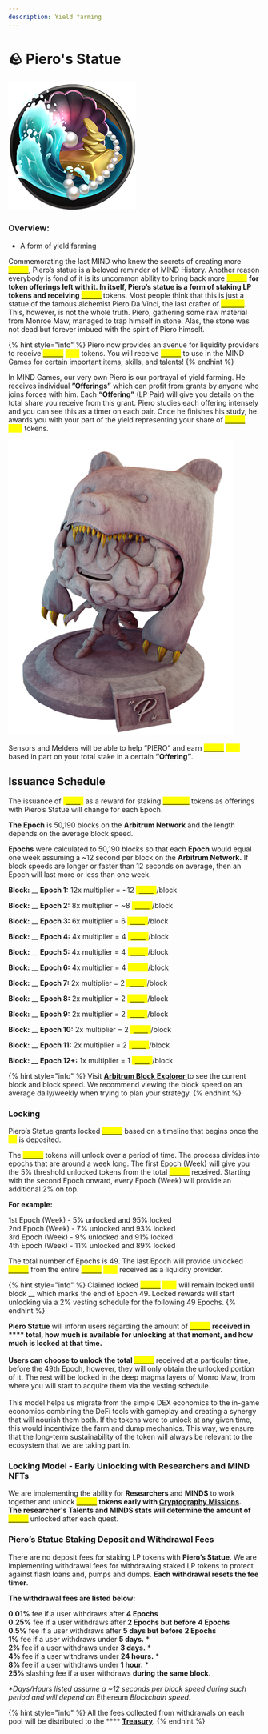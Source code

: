 ```yaml
---
description: Yield farming
---
```


# 🪨 Piero's Statue

![](../.gitbook/assets/Pool.png)

### Overview:&#x20;

* A form of yield farming

Commemorating the last MIND who knew the secrets of creating more [<mark style="color:yellow;">**\[CRX\]**</mark>](brain-cell-token.md), Piero’s statue is a beloved reminder of MIND History. Another reason everybody is fond of it is its uncommon ability to bring back more [<mark style="color:yellow;">**\[CRX\]**</mark>](brain-cell-token.md) <mark style="color:yellow;">****</mark> for token offerings left with it. In itself, Piero’s statue is a form of staking LP tokens and receiving [<mark style="color:yellow;">**\[CRX\]**</mark>](brain-cell-token.md) <mark style="color:yellow;">****</mark> tokens. Most people think that this is just a statue of the famous alchemist Piero Da Vinci, the last crafter of [<mark style="color:yellow;">**Cortex**</mark>](brain-cell-token.md). This, however, is not the whole truth. Piero, gathering some raw material from Monroe Maw, managed to trap himself in stone. Alas, the stone was not dead but forever imbued with the spirit of Piero himself. &#x20;

{% hint style="info" %}
Piero now provides an avenue for liquidity providers to receive [<mark style="color:yellow;">**\[CRX\]**</mark>](brain-cell-token.md) <mark style="color:yellow;">****</mark> tokens. You will receive [<mark style="color:yellow;">**\[CRX\]**</mark>](brain-cell-token.md) to use in the MIND Games for certain important items, skills, and talents!&#x20;
{% endhint %}

In MIND Games, our very own Piero is our portrayal of yield farming. He receives individual **”Offerings”** which can profit from grants by anyone who joins forces with him. Each **“Offering”** (LP Pair) will give you details on the total share you receive from this grant. Piero studies each offering intensely and you can see this as a timer on each pair. Once he finishes his study, he awards you with your part of the yield representing your share of [<mark style="color:yellow;">**\[CRX\]**</mark>](brain-cell-token.md) <mark style="color:yellow;">****</mark> tokens.&#x20;

![](../.gitbook/assets/FIN.png)

Sensors and Melders will be able to help ”PIERO” and earn [<mark style="color:yellow;">**\[CRX\]**</mark>](brain-cell-token.md) <mark style="color:yellow;">****</mark> based in part on your total stake in a certain **“Offering”**.

## **Issuance Schedule**&#x20;

The issuance of [<mark style="color:yellow;">**\[CRX\]**</mark>](brain-cell-token.md) as a reward for staking [<mark style="color:yellow;">**CRX-LP**</mark>](brain-cell-token.md) tokens as offerings with Piero’s Statue will change for each Epoch.

**The Epoch** is 50,190 blocks on the **Arbitrum Network** and the length depends on the average block speed.

**Epochs** were calculated to 50,190 blocks so that each **Epoch** would equal one week assuming a \~12 second per block on the **Arbitrum Network.** If block speeds are longer or faster than 12 seconds on average, then an Epoch will last more or less than one week.

**Block:** \_\_ **Epoch 1:** 12x multiplier = \~12 [<mark style="color:yellow;">**\[CRX\]**</mark>](brain-cell-token.md)/block

**Block:** \_\_ **Epoch 2:** 8x multiplier = \~8 [<mark style="color:yellow;">**\[CRX\]**</mark>](brain-cell-token.md)/block

**Block:** \_\_ **Epoch 3:** 6x multiplier = 6 [<mark style="color:yellow;">**\[CRX\]**</mark>](brain-cell-token.md)/block&#x20;

**Block:** \_\_ **Epoch 4:** 4x multiplier = 4 [<mark style="color:yellow;">**\[CRX\]**</mark>](brain-cell-token.md)/block

**Block:** \_\_ **Epoch 5:** 4x multiplier = 4 [<mark style="color:yellow;">**\[CRX\]**</mark>](brain-cell-token.md)/block&#x20;

**Block:** \_\_ **Epoch 6:** 4x multiplier = 4 [<mark style="color:yellow;">**\[CRX\]**</mark>](brain-cell-token.md)/block&#x20;

**Block:** \_\_ **Epoch 7:** 2x multiplier = 2 [<mark style="color:yellow;">**\[CRX\]**</mark>](brain-cell-token.md)/block&#x20;

**Block:** \_\_ **Epoch 8:** 2x multiplier = 2 [<mark style="color:yellow;">**\[CRX\]**</mark>](brain-cell-token.md)/block

**Block:** \_\_ **Epoch 9:** 2x multiplier = 2 [<mark style="color:yellow;">**\[CRX\]**</mark>](brain-cell-token.md)/block

**Block:** \_\_ **Epoch 10:** 2x multiplier = 2 [<mark style="color:yellow;">**\[CRX\]**</mark>](brain-cell-token.md)/block

**Block:** \_\_ **Epoch 11:** 2x multiplier = 2 [<mark style="color:yellow;">**\[CRX\]**</mark>](brain-cell-token.md)/block

**Block: \_\_** **Epoch 12+:** 1x multiplier = 1 [<mark style="color:yellow;">**\[CRX\]**</mark>](brain-cell-token.md)/block&#x20;

{% hint style="info" %}
Visit [**Arbitrum Block Explorer**](https://aurorascan.dev/)[ ](https://arbiscan.io/)to see the current block and block speed. We recommend viewing the block speed on an average daily/weekly when trying to plan your strategy.
{% endhint %}

### Locking

Piero’s Statue grants locked [<mark style="color:yellow;">**\[CRX\]**</mark>](brain-cell-token.md) based on a timeline that begins once the <mark style="color:yellow;">**LP**</mark> is deposited.

The [<mark style="color:yellow;">**\[CRX\]**</mark>](brain-cell-token.md) tokens will unlock over a period of time. The process divides into epochs that are around a week long. The first Epoch (Week) will give you the 5% threshold unlocked tokens from the total [<mark style="color:yellow;">**\[CRX\]**</mark>](brain-cell-token.md) received. Starting with the second Epoch onward, every Epoch (Week) will provide an additional 2% on top.

**For example:**&#x20;

1st Epoch (Week) - 5% unlocked and 95% locked \
2nd Epoch (Week) - 7% unlocked and 93% locked \
3rd Epoch (Week) - 9% unlocked and 91% locked \
4th Epoch (Week) - 11% unlocked and 89% locked

The total number of Epochs is 49. The last Epoch will provide unlocked [<mark style="color:yellow;">**\[CRX\]**</mark>](brain-cell-token.md) from the entire [<mark style="color:yellow;">**\[CRX\]**</mark>](brain-cell-token.md) <mark style="color:yellow;">****</mark> received as a liquidity provider.

{% hint style="info" %}
Claimed locked [<mark style="color:yellow;">**\[CRX\]**</mark>](brain-cell-token.md) <mark style="color:yellow;">****</mark> will remain locked until block \_\_ which marks the end of Epoch 49. Locked rewards will start unlocking via a 2% vesting schedule for the following 49 Epochs.
{% endhint %}

**Piero Statue** will inform users regarding the amount of [<mark style="color:yellow;">**\[CRX\]**</mark>](brain-cell-token.md) <mark style="color:yellow;">****</mark> received in **** total, how much is available for unlocking at that moment, and how much is locked at that time. \
\
Users can choose to unlock the total [<mark style="color:yellow;">**\[CRX\]**</mark>](brain-cell-token.md) <mark style="color:yellow;">****</mark> received at a particular time, before the 49th Epoch, however, they will only obtain the unlocked portion of it. The rest will be locked in the deep magma layers of Monro Maw, from where you will start to acquire them via the vesting schedule. \
\
This model helps us migrate from the simple DEX economics to the in-game economics combining the DeFi tools with gameplay and creating a synergy that will nourish them both. If the tokens were to unlock at any given time, this would incentivize the farm and dump mechanics. This way, we ensure that the long-term sustainability of the token will always be relevant to the ecosystem that we are taking part in.

### Locking Model - Early Unlocking with Researchers and MIND NFTs

We are implementing the ability for **Researchers** and **MINDS** to work together and unlock [<mark style="color:yellow;">**\[CRX\]**</mark>](brain-cell-token.md) <mark style="color:yellow;">****</mark> tokens early with [**Cryptography Missions**](../learn/game-basics/neuropia/missions.md#cryptography)**.** \
The researcher's Talents and MINDS stats will determine the amount of [<mark style="color:yellow;">**\[CRX\]**</mark>](brain-cell-token.md) <mark style="color:yellow;">****</mark> unlocked after each quest.

### **Piero’s Statue Staking Deposit and Withdrawal Fees**

There are no deposit fees for staking LP tokens with **Piero’s Statue**. We are implementing withdrawal fees for withdrawing staked LP tokens to protect against flash loans and, pumps and dumps. **Each withdrawal resets the fee timer**.

**The withdrawal fees are listed below:**

**0.01%** fee if a user withdraws after **4 Epochs** \
**0.25%** fee if a user withdraws after **2 Epochs but before** **4 Epochs** \
**0.5%** fee if a user withdraws after **5 days but before** **2 Epochs** \
**1%** fee if a user withdraws under **5 days.** \* \
**2%** fee if a user withdraws under **3 days.** \* \
**4%** fee if a user withdraws under **24 hours.** \* \
**8%** fee if a user withdraws under **1 hour.** \* \
**25%** slashing fee if a user withdraws **during the same block.**

_\*Days/Hours listed assume a \~12 seconds per block speed during such period and will depend on_ Ethereum _Blockchain speed._

{% hint style="info" %}
All the fees collected from withdrawals on each pool will be distributed to the **** [**Treasury**](brain-cell-token.md).
{% endhint %}
